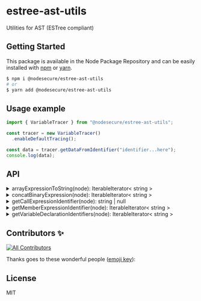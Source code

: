 # estree-ast-utils
Utilities for AST (ESTree compliant)

## Getting Started

This package is available in the Node Package Repository and can be easily installed with [npm](https://docs.npmjs.com/getting-started/what-is-npm) or [yarn](https://yarnpkg.com).

```bash
$ npm i @nodesecure/estree-ast-utils
# or
$ yarn add @nodesecure/estree-ast-utils
```

## Usage example

```js
import { VariableTracer } from "@nodesecure/estree-ast-utils";

const tracer = new VariableTracer()
  .enableDefaultTracing();

const data = tracer.getDataFromIdentifier("identifier...here");
console.log(data);
```

## API

<details><summary>arrayExpressionToString(node): IterableIterator< string ></summary>

Translate an ESTree ArrayExpression into an iterable of Literal value.

```js
["foo", "bar"]
```

will return `"foo"` then `"bar"`.

</details>

<details><summary>concatBinaryExpression(node): IterableIterator< string ></summary>

Return all Literal part of a given Binary Expression.

```js
"foo" + "bar"
```

will return `"foo"` then `"bar"`.

</details>

<details><summary>getCallExpressionIdentifier(node): string | null</summary>

Return the identifier name of the CallExpression (or null if there is none).

```js
foobar()
```

will return `"foobar"`.

</details>

<details><summary>getMemberExpressionIdentifier(node): IterableIterator< string ></summary>

Return the identifier name of the CallExpression (or null if there is none).

```js
foo.bar()
```

will return `"foo"` then `"bar"`.

</details>

<details><summary>getVariableDeclarationIdentifiers(node): IterableIterator< string ></summary>

Get all variables identifier name.

```js
const [foo, bar] = [1, 2];
```

will return `"foo"` then `"bar"`.

</details>

## Contributors ✨

<!-- ALL-CONTRIBUTORS-BADGE:START - Do not remove or modify this section -->
[![All Contributors](https://img.shields.io/badge/all_contributors-4-orange.svg?style=flat-square)](#contributors-)
<!-- ALL-CONTRIBUTORS-BADGE:END -->

Thanks goes to these wonderful people ([emoji key](https://allcontributors.org/docs/en/emoji-key)):

<!-- ALL-CONTRIBUTORS-LIST:START - Do not remove or modify this section -->
<!-- prettier-ignore-start -->
<!-- markdownlint-disable -->

<!-- markdownlint-restore -->
<!-- prettier-ignore-end -->

<!-- ALL-CONTRIBUTORS-LIST:END -->

## License
MIT
